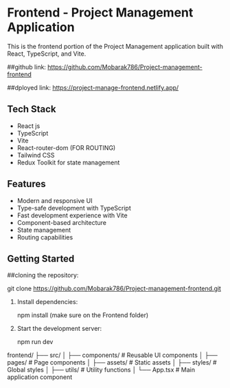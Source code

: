 # Frontend - Project Management Application

This is the frontend portion of the Project Management application built with React, TypeScript, and Vite.

##github link:
https://github.com/Mobarak786/Project-management-frontend

##dployed link:
https://project-manage-frontend.netlify.app/

## Tech Stack

- React js
- TypeScript
- Vite
- React-router-dom (FOR ROUTING)
- Tailwind CSS
- Redux Toolkit for state management

## Features

- Modern and responsive UI
- Type-safe development with TypeScript
- Fast development experience with Vite
- Component-based architecture
- State management
- Routing capabilities

## Getting Started

##cloning the repository:

git clone https://github.com/Mobarak786/Project-management-frontend.git

1. Install dependencies:

   npm install (make sure on the Frontend folder)

2. Start the development server:

   npm run dev

frontend/
├── src/
│ ├── components/ # Reusable UI components
│ ├── pages/ # Page components
│ ├── assets/ # Static assets
│ ├── styles/ # Global styles
│ ├── utils/ # Utility functions
│ └── App.tsx # Main application component
